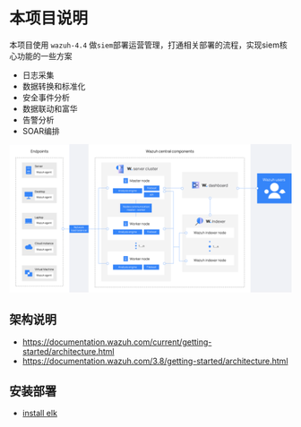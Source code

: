 # 本项目说明
本项目使用 `wazuh-4.4` 做`siem`部署运营管理，打通相关部署的流程，实现siem核心功能的一些方案
- 日志采集
- 数据转换和标准化
- 安全事件分析
- 数据联动和富华
- 告警分析
- SOAR编排

![](./docs/static/images/image.png)

## 架构说明
- https://documentation.wazuh.com/current/getting-started/architecture.html
- https://documentation.wazuh.com/3.8/getting-started/architecture.html


## 安装部署
- [install elk](https://documentation.wazuh.com/4.4/deployment-options/elastic-stack/all-in-one-deployment/index.html)
